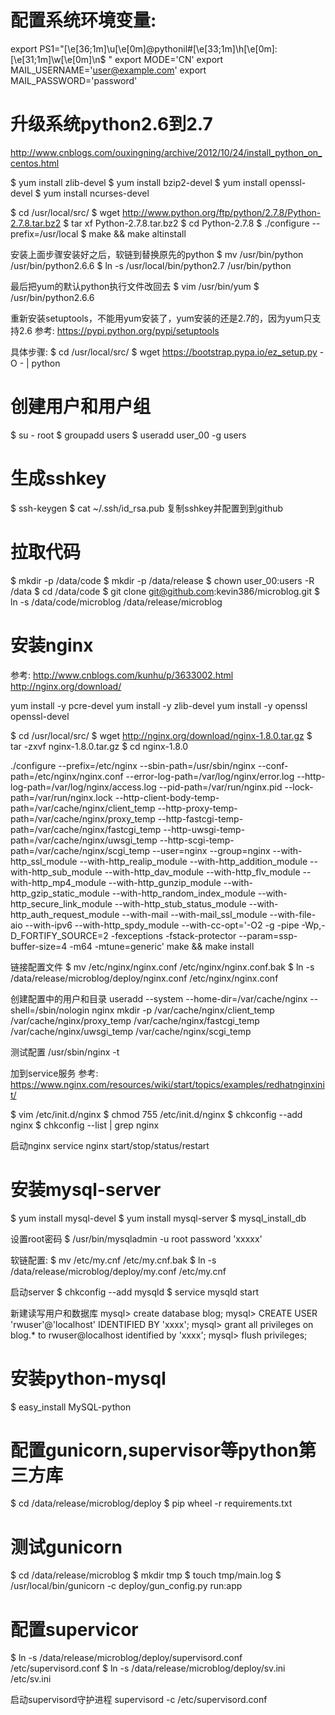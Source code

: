 # 配置系统环境变量:
export PS1="\[\e[36;1m\]\u\[\e[0m\]@pythonil#\[\e[33;1m\]\h\[\e[0m\]:\[\e[31;1m\]\w\[\e[0m\]\n\$ "
export MODE='CN'
export MAIL_USERNAME='user@example.com'
export MAIL_PASSWORD='password'

# 升级系统python2.6到2.7
http://www.cnblogs.com/ouxingning/archive/2012/10/24/install_python_on_centos.html

$ yum install zlib-devel
$ yum install bzip2-devel
$ yum install openssl-devel
$ yum install ncurses-devel

$ cd /usr/local/src/
$ wget http://www.python.org/ftp/python/2.7.8/Python-2.7.8.tar.bz2
$ tar xf Python-2.7.8.tar.bz2
$ cd Python-2.7.8
$ ./configure --prefix=/usr/local
$ make && make altinstall

安装上面步骤安装好之后，软链到替换原先的python
$ mv /usr/bin/python /usr/bin/python2.6.6
$ ln -s /usr/local/bin/python2.7 /usr/bin/python

最后把yum的默认python执行文件改回去
$ vim /usr/bin/yum
$ /usr/bin/python2.6.6

重新安装setuptools，不能用yum安装了，yum安装的还是2.7的，因为yum只支持2.6
参考: https://pypi.python.org/pypi/setuptools

具体步骤:
$ cd /usr/local/src/
$ wget https://bootstrap.pypa.io/ez_setup.py -O - | python

# 创建用户和用户组
$ su - root
$ groupadd users
$ useradd user_00 -g users

# 生成sshkey
$ ssh-keygen
$ cat ~/.ssh/id_rsa.pub
复制sshkey并配置到到github

# 拉取代码
$ mkdir -p /data/code
$ mkdir -p /data/release
$ chown user_00:users -R /data
$ cd /data/code
$ git clone git@github.com:kevin386/microblog.git
$ ln -s /data/code/microblog /data/release/microblog

# 安装nginx
参考:
http://www.cnblogs.com/kunhu/p/3633002.html
http://nginx.org/download/

yum install -y pcre-devel
yum install -y zlib-devel
yum install -y openssl openssl-devel

$ cd /usr/local/src/
$ wget http://nginx.org/download/nginx-1.8.0.tar.gz
$ tar -zxvf nginx-1.8.0.tar.gz
$ cd nginx-1.8.0

./configure --prefix=/etc/nginx --sbin-path=/usr/sbin/nginx --conf-path=/etc/nginx/nginx.conf --error-log-path=/var/log/nginx/error.log --http-log-path=/var/log/nginx/access.log --pid-path=/var/run/nginx.pid --lock-path=/var/run/nginx.lock --http-client-body-temp-path=/var/cache/nginx/client_temp --http-proxy-temp-path=/var/cache/nginx/proxy_temp --http-fastcgi-temp-path=/var/cache/nginx/fastcgi_temp --http-uwsgi-temp-path=/var/cache/nginx/uwsgi_temp --http-scgi-temp-path=/var/cache/nginx/scgi_temp --user=nginx --group=nginx --with-http_ssl_module --with-http_realip_module --with-http_addition_module --with-http_sub_module --with-http_dav_module --with-http_flv_module --with-http_mp4_module --with-http_gunzip_module --with-http_gzip_static_module --with-http_random_index_module --with-http_secure_link_module --with-http_stub_status_module --with-http_auth_request_module --with-mail --with-mail_ssl_module --with-file-aio --with-ipv6 --with-http_spdy_module --with-cc-opt='-O2 -g -pipe -Wp,-D_FORTIFY_SOURCE=2 -fexceptions -fstack-protector --param=ssp-buffer-size=4 -m64 -mtune=generic'
make && make install

链接配置文件
$ mv /etc/nginx/nginx.conf /etc/nginx/nginx.conf.bak
$ ln -s /data/release/microblog/deploy/nginx.conf /etc/nginx/nginx.conf

创建配置中的用户和目录
useradd --system --home-dir=/var/cache/nginx --shell=/sbin/nologin nginx
mkdir -p /var/cache/nginx/client_temp /var/cache/nginx/proxy_temp /var/cache/nginx/fastcgi_temp /var/cache/nginx/uwsgi_temp /var/cache/nginx/scgi_temp

测试配置
/usr/sbin/nginx -t

加到service服务
参考:
https://www.nginx.com/resources/wiki/start/topics/examples/redhatnginxinit/

$ vim /etc/init.d/nginx
$ chmod 755 /etc/init.d/nginx
$ chkconfig --add nginx
$ chkconfig --list | grep nginx

启动nginx
service nginx start/stop/status/restart

# 安装mysql-server
$ yum install mysql-devel
$ yum install mysql-server
$ mysql_install_db

设置root密码
$ /usr/bin/mysqladmin -u root password 'xxxxx'

软链配置:
$ mv /etc/my.cnf /etc/my.cnf.bak
$ ln -s /data/release/microblog/deploy/my.conf /etc/my.cnf

启动server
$ chkconfig --add mysqld
$ service mysqld start

新建读写用户和数据库
mysql> create database blog;
mysql> CREATE USER 'rwuser'@'localhost' IDENTIFIED BY 'xxxx';
mysql> grant all privileges on blog.* to rwuser@localhost identified by 'xxxx';
mysql> flush privileges;

# 安装python-mysql
$ easy_install MySQL-python

# 配置gunicorn,supervisor等python第三方库
$ cd /data/release/microblog/deploy
$ pip wheel -r requirements.txt

# 测试gunicorn
$ cd /data/release/microblog
$ mkdir tmp
$ touch tmp/main.log
$ /usr/local/bin/gunicorn -c deploy/gun_config.py run:app

# 配置supervicor
$ ln -s /data/release/microblog/deploy/supervisord.conf /etc/supervisord.conf
$ ln -s /data/release/microblog/deploy/sv.ini /etc/sv.ini

启动supervisord守护进程
supervisord -c /etc/supervisord.conf


